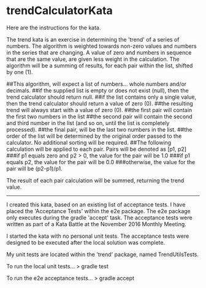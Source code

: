 # trendCalculatorKata

Here are the instructions for the kata.

The trend kata is an exercise in determining the 'trend' of a series of numbers. The algorithm is 
weighted towards non-zero values and numbers in the series that are changing.  A value of zero 
and numbers in sequence that are the same value, are given less weight in the calculation.  The 
algorithm will be a summing of results, for each pair within the list, shifted by one (1).

##This algorithm, will expect a list of numbers... whole numbers and/or decimals.
##if the supplied list is empty or does not exist (null), then the trend calculator should return null.
##if the list contains only a single value, then the trend calculator should return a value of zero (0).
##the resulting trend will always start with a value of zero (0).
##the first pair will contain the first two numbers in the list
##the second pair will contain the second and third number in the list (and so on, until the list is completely processed).
##the final pair, will be the last two numbers in the list.
##the order of the list will be determined by the original order passed to the calculator.  No additional sorting will be required.
##The following calculation will be applied to each pair.  Pairs will be denoted as [p1, p2]
###if p1 equals zero and p2 > 0, the value for the pair will be 1.0
###if p1 equals p2, the value for the pair will be 0.0
###otherwise, the value for the pair will be (p2-p1)/p1.

The result of each pair calculation will be summed, returning the trend value.

-------------------------------------------------------------

I created this kata, based on an existing list of acceptance tests.
I have placed the 'Acceptance Tests' within the e2e package.  The
e2e package only executes during the gradle 'accept' task.  The acceptance
tests were written as part of a Kata Battle at the November 2016 Monthly
Meeting.

I started the kata with no personal unit tests.  The acceptance tests
were designed to be executed after the local solution was complete.

My unit tests are located within the 'trend' package, named
TrendUtilsTests.

To run the local unit tests... > gradle test

To run the e2e acceptance tests... > gradle accept
